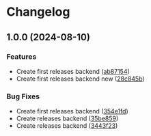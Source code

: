 # Changelog

## 1.0.0 (2024-08-10)


### Features

* Create first releases backend ([ab87154](https://github.com/voicenger/backend/commit/ab871546f49aef06bdaa0beb89a8d9cf50c79040))
* Create first releases backend new ([28c845b](https://github.com/voicenger/backend/commit/28c845b6195b266f2bd08927ac889c01faa7831c))


### Bug Fixes

* Create first releases backend ([354e1fd](https://github.com/voicenger/backend/commit/354e1fd9222cdd04fc79f4e488062b49bb47c378))
* Create releases backend ([35be859](https://github.com/voicenger/backend/commit/35be859832afef4faef07bf7d825650e104c76d5))
* Create releases backend ([3443f23](https://github.com/voicenger/backend/commit/3443f234aae0ba30de62d5605e98ca050fd131ed))

